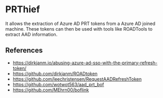# PRThief

It allows the extraction of Azure AD PRT tokens from a Azure AD joined machine.
These tokens can then be used with tools like ROADTools to extract AAD information.


## References

- https://dirkjanm.io/abusing-azure-ad-sso-with-the-primary-refresh-token/
- https://github.com/dirkjanm/ROADtoken
- https://github.com/leechristensen/RequestAADRefreshToken
- https://github.com/wotwot563/aad_prt_bof
- https://github.com/MEhrn00/boflink
